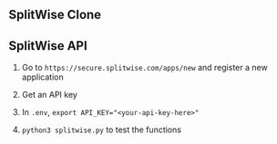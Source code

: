 ## SplitWise Clone
<Description>

## SplitWise API
1. Go to `https://secure.splitwise.com/apps/new` and register a new application

2. Get an API key

3. In `.env`, `export API_KEY="<your-api-key-here>"`


4. `python3 splitwise.py` to test the functions

